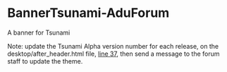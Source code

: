 # BannerTsunami-AduForum
A banner for Tsunami

Note: update the Tsunami Alpha version number for each release, on the desktop/after_header.html file, <a href="https://github.com/AdunanzA/BannerTsunami-AduForum/blob/1b81fa59a7638f4feff8475c99d9e20d72ba3c82/desktop/after_header.html#L37">line 37</a>, then send a message to the forum staff to update the theme.
